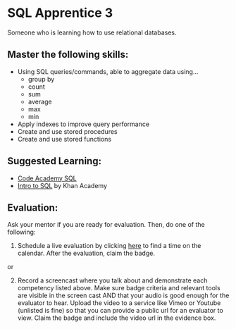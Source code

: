 # SQL Apprentice 3

Someone who is learning how to use relational databases.

## Master the following skills:

* Using SQL queries/commands, able to aggregate data using...
  * group by
  * count
  * sum
  * average
  * max
  * min
* Apply indexes to improve query performance
* Create and use stored procedures
* Create and use stored functions

## Suggested Learning:

* [Code Academy SQL](https://www.codecademy.com/learn/learn-sql)
* [Intro to SQL](https://www.khanacademy.org/computing/computer-programming/sql) by Khan Academy

## Evaluation:

Ask your mentor if you are ready for evaluation. Then, do one of the following:

1. Schedule a live evaluation by clicking [here](http://evals.codex.academy) to find a time on the calendar. After the evaluation, claim the badge.

or

2. Record a screencast where you talk about and demonstrate each competency listed above. Make sure badge criteria and relevant tools are visible in the screen cast AND that your audio is good enough for the evaluator to hear. Upload the video to a service like Vimeo or Youtube (unlisted is fine) so that you can provide a public url for an evaluator to view. Claim the badge and include the video url in the evidence box.
